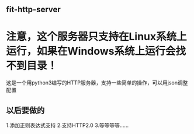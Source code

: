 ## fit-http-server

# 注意，这个服务器只支持在Linux系统上运行，如果在Windows系统上运行会找不到目录！

这是一个用python3编写的HTTP服务器，支持一些简单的操作，可以用json调整配置

## 以后要做的
1.添加正则表达式支持
2.支持HTTP2.0
3.等等等等......
